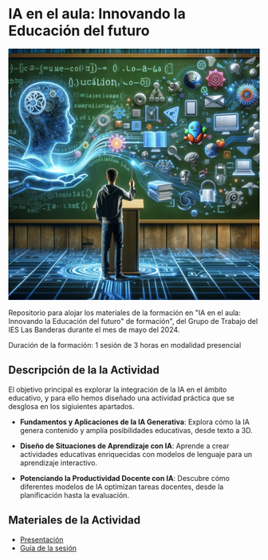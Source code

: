 # IA en el aula: Innovando la Educación del futuro

<p align="center">
  <img src="assets/cover.webp" alt="Cover IA en el aula">
</p>

Repositorio para alojar los materiales  de la formación en "IA en el aula: Innovando la Educación del futuro" de formación", del Grupo de Trabajo del IES Las Banderas durante el mes de mayo del 2024.

Duración de la formación: 1 sesión de 3 horas en modalidad presencial

## Descripción de la la Actividad

El objetivo principal es explorar la integración de la IA en el ámbito educativo, y para ello hemos diseñado una actividad práctica que se desglosa en los sigiuientes apartados.

- **Fundamentos y Aplicaciones de la IA Generativa**: Explora cómo la IA genera contenido y amplía posibilidades educativas, desde texto a 3D.

- **Diseño de Situaciones de Aprendizaje con IA**: Aprende a crear actividades educativas enriquecidas con modelos de lenguaje para un aprendizaje interactivo.

- **Potenciando la Productividad Docente con IA**: Descubre cómo diferentes modelos de IA optimizan tareas docentes, desde la planificación hasta la evaluación.


## Materiales de la Actividad

* [Presentación](https://0xmrivas.github.io/formacion-profesorado-IA-IES-las-banderas/slides/)
* [Guía de la sesión](https://0xmrivas.github.io/formacion-profesorado-IA-IES-las-banderas/Guia-del-taller.html)
